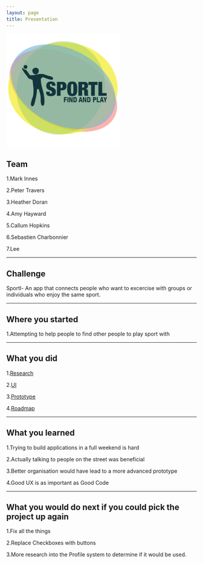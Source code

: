 ```yaml
---
layout: page
title: Presentation
---
```

<img src="public/img/logo.png" width="300px"/>
<h2>Team</h2>

1.Mark Innes

2.Peter Travers

3.Heather Doran

4.Amy Hayward

5.Callum Hopkins

6.Sebastien Charbonnier

7.Lee
<hr>
<h2>Challenge</h2>
Sportl- An app that connects people who want to excercise with groups or individuals who enjoy the same sport.
<hr>
<h2>Where you started</h2>

1.Attempting to help people to find other people to play sport with
<hr>
<h2>What you did</h2>

1.<a href="research/">Research</a>

2.<a href="UI/">UI</a>

3.<a href="/sportl-landing/">Prototype</a>

4.<a href="about/">Roadmap</a>

<hr>
<h2>What you learned</h2>

1.Trying to build applications in a full weekend is hard

2.Actually talking to people on the street was beneficial

3.Better organisation would have lead to a more advanced prototype

4.Good UX is as important as Good Code

<hr>	
<h2>What you would do next if you could pick the project up again</h2>
1.Fix all the things

2.Replace Checkboxes with buttons

3.More research into the Profile system to determine if it would be used.